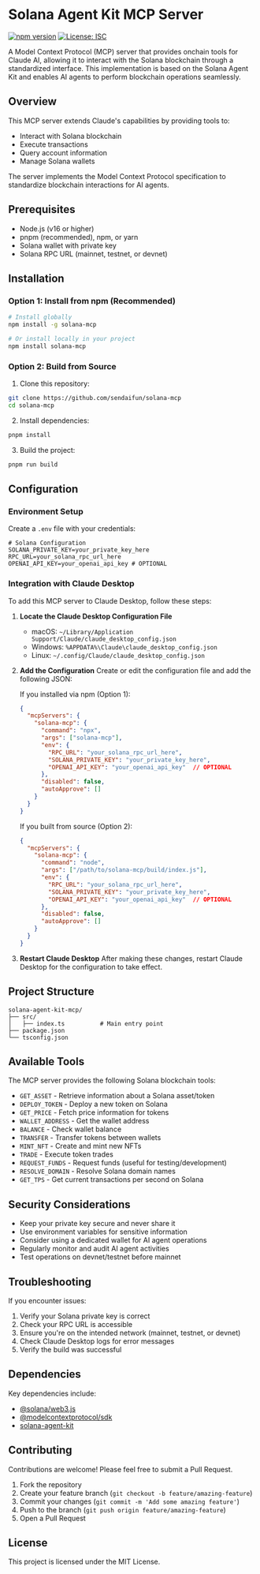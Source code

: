 # Solana Agent Kit MCP Server

[![npm version](https://badge.fury.io/js/solana-mcp.svg)](https://www.npmjs.com/package/solana-mcp)
[![License: ISC](https://img.shields.io/badge/License-ISC-blue.svg)](https://opensource.org/licenses/ISC)

A Model Context Protocol (MCP) server that provides onchain tools for Claude AI, allowing it to interact with the Solana blockchain through a standardized interface. This implementation is based on the Solana Agent Kit and enables AI agents to perform blockchain operations seamlessly.

## Overview

This MCP server extends Claude's capabilities by providing tools to:

* Interact with Solana blockchain
* Execute transactions
* Query account information
* Manage Solana wallets

The server implements the Model Context Protocol specification to standardize blockchain interactions for AI agents.

## Prerequisites

* Node.js (v16 or higher)
* pnpm (recommended), npm, or yarn
* Solana wallet with private key
* Solana RPC URL (mainnet, testnet, or devnet)

## Installation

### Option 1: Install from npm (Recommended)

```bash
# Install globally
npm install -g solana-mcp

# Or install locally in your project
npm install solana-mcp
```

### Option 2: Build from Source

1. Clone this repository:
```bash
git clone https://github.com/sendaifun/solana-mcp
cd solana-mcp
```

2. Install dependencies:
```bash
pnpm install
```

3. Build the project:
```bash
pnpm run build
```

## Configuration

### Environment Setup

Create a `.env` file with your credentials:

```env
# Solana Configuration
SOLANA_PRIVATE_KEY=your_private_key_here
RPC_URL=your_solana_rpc_url_here
OPENAI_API_KEY=your_openai_api_key # OPTIONAL
```

### Integration with Claude Desktop

To add this MCP server to Claude Desktop, follow these steps:

1. **Locate the Claude Desktop Configuration File**
   - macOS: `~/Library/Application Support/Claude/claude_desktop_config.json`
   - Windows: `%APPDATA%\Claude\claude_desktop_config.json`
   - Linux: `~/.config/Claude/claude_desktop_config.json`

2. **Add the Configuration**
   Create or edit the configuration file and add the following JSON:

   If you installed via npm (Option 1):
   ```json
   {
     "mcpServers": {
       "solana-mcp": {
         "command": "npx",
         "args": ["solana-mcp"],
         "env": {
           "RPC_URL": "your_solana_rpc_url_here",
           "SOLANA_PRIVATE_KEY": "your_private_key_here",
           "OPENAI_API_KEY": "your_openai_api_key"  // OPTIONAL
         },
         "disabled": false,
         "autoApprove": []
       }
     }
   }
   ```

   If you built from source (Option 2):
   ```json
   {
     "mcpServers": {
       "solana-mcp": {
         "command": "node",
         "args": ["/path/to/solana-mcp/build/index.js"],
         "env": {
           "RPC_URL": "your_solana_rpc_url_here",
           "SOLANA_PRIVATE_KEY": "your_private_key_here",
           "OPENAI_API_KEY": "your_openai_api_key"  // OPTIONAL
         },
         "disabled": false,
         "autoApprove": []
       }
     }
   }
   ```

3. **Restart Claude Desktop**
   After making these changes, restart Claude Desktop for the configuration to take effect.

## Project Structure

```
solana-agent-kit-mcp/
├── src/
│   ├── index.ts          # Main entry point
├── package.json
└── tsconfig.json
```

## Available Tools

The MCP server provides the following Solana blockchain tools:

* `GET_ASSET` - Retrieve information about a Solana asset/token
* `DEPLOY_TOKEN` - Deploy a new token on Solana
* `GET_PRICE` - Fetch price information for tokens
* `WALLET_ADDRESS` - Get the wallet address
* `BALANCE` - Check wallet balance
* `TRANSFER` - Transfer tokens between wallets
* `MINT_NFT` - Create and mint new NFTs
* `TRADE` - Execute token trades
* `REQUEST_FUNDS` - Request funds (useful for testing/development)
* `RESOLVE_DOMAIN` - Resolve Solana domain names
* `GET_TPS` - Get current transactions per second on Solana

## Security Considerations

* Keep your private key secure and never share it
* Use environment variables for sensitive information
* Consider using a dedicated wallet for AI agent operations
* Regularly monitor and audit AI agent activities
* Test operations on devnet/testnet before mainnet

## Troubleshooting

If you encounter issues:

1. Verify your Solana private key is correct
2. Check your RPC URL is accessible
3. Ensure you're on the intended network (mainnet, testnet, or devnet)
4. Check Claude Desktop logs for error messages
5. Verify the build was successful

## Dependencies

Key dependencies include:
* [@solana/web3.js](https://github.com/solana-labs/solana-web3.js)
* [@modelcontextprotocol/sdk](https://github.com/modelcontextprotocol/typescript-sdk)
* [solana-agent-kit](https://github.com/sendaifun/solana-agent-kit)

## Contributing

Contributions are welcome! Please feel free to submit a Pull Request.

1. Fork the repository
2. Create your feature branch (`git checkout -b feature/amazing-feature`)
3. Commit your changes (`git commit -m 'Add some amazing feature'`)
4. Push to the branch (`git push origin feature/amazing-feature`)
5. Open a Pull Request

## License

This project is licensed under the MIT License.
